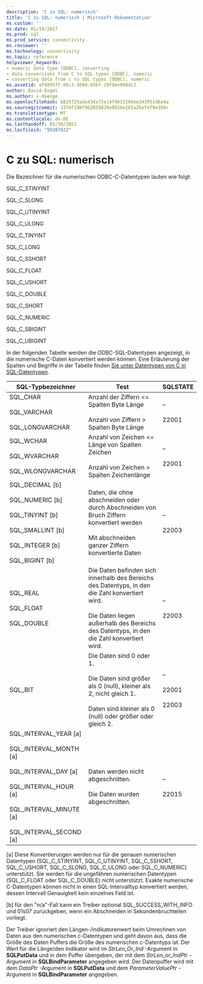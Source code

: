 ```yaml
---
description: 'C zu SQL: numerisch'
title: 'C zu SQL: numerisch | Microsoft-Dokumentation'
ms.custom: ''
ms.date: 01/19/2017
ms.prod: sql
ms.prod_service: connectivity
ms.reviewer: ''
ms.technology: connectivity
ms.topic: reference
helpviewer_keywords:
- numeric data type [ODBC], converting
- data conversions from C to SQL types [ODBC], numeric
- converting data from c to SQL types [ODBC], numeric
ms.assetid: af4095ff-06c3-4b04-83bf-19f9ee098dc2
author: David-Engel
ms.author: v-daenge
ms.openlocfilehash: b825725ada434a72e14f9631504ee343951d6a4a
ms.sourcegitcommit: 33f0f190f962059826e002be165a2bef4f9e350c
ms.translationtype: MT
ms.contentlocale: de-DE
ms.lasthandoff: 01/30/2021
ms.locfileid: "99207822"
---
```

# <a name="c-to-sql-numeric"></a>C zu SQL: numerisch
Die Bezeichner für die numerischen ODBC-C-Datentypen lauten wie folgt:  
  
 SQL_C_STINYINT  
  
 SQL_C_SLONG  
  
 SQL_C_UTINYINT  
  
 SQL_C_ULONG  
  
 SQL_C_TINYINT  
  
 SQL_C_LONG  
  
 SQL_C_SSHORT  
  
 SQL_C_FLOAT  
  
 SQL_C_USHORT  
  
 SQL_C_DOUBLE  
  
 SQL_C_SHORT  
  
 SQL_C_NUMERIC  
  
 SQL_C_SBIGINT  
  
 SQL_C_UBIGINT  
  
 In der folgenden Tabelle werden die ODBC-SQL-Datentypen angezeigt, in die numerische C-Daten konvertiert werden können. Eine Erläuterung der Spalten und Begriffe in der Tabelle finden [Sie unter Datentypen von C in SQL-Datentypen](../../../odbc/reference/appendixes/converting-data-from-c-to-sql-data-types.md).  
  
|SQL-Typbezeichner|Test|SQLSTATE|  
|-------------------------|----------|--------------|  
|SQL_CHAR<br /><br /> SQL_VARCHAR<br /><br /> SQL_LONGVARCHAR|Anzahl der Ziffern <= Spalten Byte Länge<br /><br /> Anzahl von Ziffern > Spalten Byte Länge|–<br /><br /> 22001|  
|SQL_WCHAR<br /><br /> SQL_WVARCHAR<br /><br /> SQL_WLONGVARCHAR|Anzahl von Zeichen <= Länge von Spalten Zeichen<br /><br /> Anzahl von Zeichen > Spalten Zeichenlänge|–<br /><br /> 22001|  
|SQL_DECIMAL [b]<br /><br /> SQL_NUMERIC [b]<br /><br /> SQL_TINYINT [b]<br /><br /> SQL_SMALLINT [b]<br /><br /> SQL_INTEGER [b]<br /><br /> SQL_BIGINT [b]|Daten, die ohne abschneiden oder durch Abschneiden von Bruch Ziffern konvertiert werden<br /><br /> Mit abschneiden ganzer Ziffern konvertierte Daten|–<br /><br /> 22003|  
|SQL_REAL<br /><br /> SQL_FLOAT<br /><br /> SQL_DOUBLE|Die Daten befinden sich innerhalb des Bereichs des Datentyps, in den die Zahl konvertiert wird.<br /><br /> Die Daten liegen außerhalb des Bereichs des Datentyps, in den die Zahl konvertiert wird.|–<br /><br /> 22003|  
|SQL_BIT|Die Daten sind 0 oder 1.<br /><br /> Die Daten sind größer als 0 (null), kleiner als 2, nicht gleich 1.<br /><br /> Daten sind kleiner als 0 (null) oder größer oder gleich 2.|–<br /><br /> 22001<br /><br /> 22003|  
|SQL_INTERVAL_YEAR [a]<br /><br /> SQL_INTERVAL_MONTH [a]<br /><br /> SQL_INTERVAL_DAY [a]<br /><br /> SQL_INTERVAL_HOUR [a]<br /><br /> SQL_INTERVAL_MINUTE [a]<br /><br /> SQL_INTERVAL_SECOND [a]|Daten werden nicht abgeschnitten.<br /><br /> Die Daten wurden abgeschnitten.|–<br /><br /> 22015|  
  
 [a] Diese Konvertierungen werden nur für die genauen numerischen Datentypen (SQL_C_STINYINT, SQL_C_UTINYINT, SQL_C_SSHORT, SQL_C_USHORT, SQL_C_SLONG, SQL_C_ULONG oder SQL_C_NUMERIC) unterstützt. Sie werden für die ungefähren numerischen Datentypen (SQL_C_FLOAT oder SQL_C_DOUBLE) nicht unterstützt. Exakte numerische C-Datentypen können nicht in einen SQL-Intervalltyp konvertiert werden, dessen Intervall Genauigkeit kein einzelnes Feld ist.  
  
 [b] für den "n/a"-Fall kann ein Treiber optional SQL_SUCCESS_WITH_INFO und 01s07 zurückgeben, wenn ein Abschneiden in Sekundenbruchteilen vorliegt.  
  
 Der Treiber ignoriert den Längen-/indikatorenwert beim Umrechnen von Daten aus den numerischen c-Datentypen und geht davon aus, dass die Größe des Daten Puffers die Größe des numerischen c-Datentyps ist. Der Wert für die Länge/den Indikator wird im *StrLen_Or_Ind* -Argument in **SQLPutData** und in dem Puffer übergeben, der mit dem *StrLen_or_IndPtr* -Argument in **SQLBindParameter** angegeben wird. Der Datenpuffer wird mit dem *DataPtr* -Argument in **SQLPutData** und dem *ParameterValuePtr* -Argument in **SQLBindParameter** angegeben.
